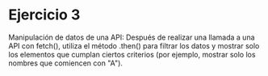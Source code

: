 # Ejercicio 3

Manipulación de datos de una API: Después de realizar una llamada a una API con fetch(), utiliza el método .then() para filtrar los datos y mostrar solo los elementos que cumplan ciertos criterios (por ejemplo, mostrar solo los nombres que comiencen con "A").
